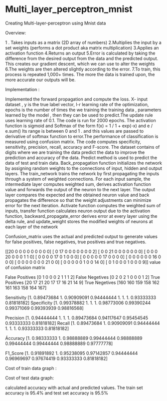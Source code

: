 # Multi_layer_perceptron_mnist
Creating Multi-layer-perceptron using Mnist data


Overview: 

1 . Takes inputs as a matrix (2D array of numbers)
2.Multiplies the input by a set weights (performs a dot product aka matrix multiplication)
3.Applies an activation function
4.Returns an output
5.Error is calculated by taking the difference from the desired output from the data and the predicted output. This creates our gradient descent, which we can use to alter the weights
6.The weights are then altered slightly according to the error.
7.To train, this process is repeated 1,000+ times. The more the data is trained upon, the more accurate our outputs will be.


Implementation :

Implemented the forward propagation and compute the loss.
X- input dataset , y is the true label vector, l-r learning rate of the optimization, epochs is the number of times the we training the training data , parameters learned by the model , then they can be used to predict.The update rule uses learning rate of 0.1. The code is run for 2000 epochs. The activation function is sigmoid  and Softmax of the form f(x) = 1 / 1 + exp(-x) and e / e.sum() Its range is between 0 and 1 . and this values are passed to derivative of softmax function to error.The performance of classification is measured using confusion matrix. The code computes specificity, sensitivity, precision, recall, accuracy and F-score. The dataset contains of digits where we are training the data predict the data to improve the prediction and accuracy of the data. Predict method is used to predict the data of test and train data. Back_propagation function initializes the network by assigning random weights to the connections of input, hidden and output layers. The train_network trains the network by first propagating the inputs through a system of weighted connections. For each input sample, the intermediate layer computes weighted sum, derives activation function value and forwards the output of the neuron to the next layer. The output layer compares the expected and the obtained neuron value and back propagates the difference so that the weight adjustments can minimize error for the next iteration. Activate function computes the weighted sum of inputs, transfer function calculates neuron output due to the activation function, backward_propagate_error derives error at every layer using the delta rule, and update_weight stores the modified weights of neurons at each layer of the network 

Confusion_matrix uses the actual and predicted output to generate values for false positives, false negatives, true positives and true negatives. 

[[20 0 0 0 0 0 0 0 0 0] [ 0 17 0 0 0 0 0 0 0 2] [ 0 0 21 0 0 0 0 0 0 0] [ 0 0 0 20 0 0 0 1 1 0] [ 0 0 0 0 17 0 1 0 0 0] [ 0 0 0 0 0 17 0 0 0 0] [ 0 0 0 0 0 0 16 0 0 0] [ 0 0 0 0 0 0 0 21 0 0] [ 0 0 0 0 0 1 0 0 14 0] [ 0 1 0 0 0 1 0 0 0 9]] value of confusion matrix 

False Positives [0 1 0 0 0 2 1 1 1 2] False Negetives [0 2 0 2 1 0 0 0 1 2] True Positives [20 17 21 20 17 17 16 21 14 9] True Negetives [160 160 159 158 162 161 163 158 164 167] 

Sensitivity [1. 0.89473684 1. 0.90909091 0.94444444 1. 1. 1. 0.93333333 0.81818182] Specificity [1. 0.99378882 1. 1. 1. 0.98773006 0.99390244 0.99371069 0.99393939 0.98816568] 

Precision [1. 0.94444444 1. 1. 1. 0.89473684 0.94117647 0.95454545 0.93333333 0.81818182] Recall [1. 0.89473684 1. 0.90909091 0.94444444 1. 1. 1. 0.93333333 0.81818182] 

Áccuracy  [1. 0.98333333 1. 0.98888889 0.99444444 0.98888889 0.99444444 0.99444444 0.98888889 0.97777778] 

F1_Score [1. 0.91891892 1. 0.95238095 0.97142857 0.94444444 0.96969697 0.97674419 0.93333333 0.81818182] 

Cost of train data graph :




Cost of test data graph:


calculated accuracy with actual and predicted values.
The train set accuracy is 95.4% and test set accuracy is 95.5% 
